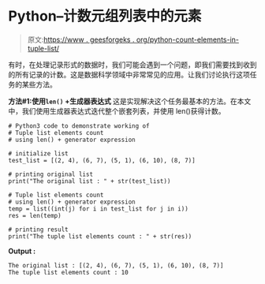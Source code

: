 # Python–计数元组列表中的元素

> 原文:[https://www . geesforgeks . org/python-count-elements-in-tuple-list/](https://www.geeksforgeeks.org/python-count-elements-in-tuple-list/)

有时，在处理记录形式的数据时，我们可能会遇到一个问题，即我们需要找到收到的所有记录的计数。这是数据科学领域中非常常见的应用。让我们讨论执行这项任务的某些方法。

**方法#1:使用`len()` +生成器表达式**
这是实现解决这个任务最基本的方法。在本文中，我们使用生成器表达式迭代整个嵌套列表，并使用 len()获得计数。

```
# Python3 code to demonstrate working of
# Tuple list elements count
# using len() + generator expression

# initialize list 
test_list = [(2, 4), (6, 7), (5, 1), (6, 10), (8, 7)]

# printing original list 
print("The original list : " + str(test_list))

# Tuple list elements count
# using len() + generator expression
temp = list((int(j) for i in test_list for j in i))
res = len(temp)

# printing result
print("The tuple list elements count : " + str(res))
```

**Output :**

```
The original list : [(2, 4), (6, 7), (5, 1), (6, 10), (8, 7)]
The tuple list elements count : 10

```
